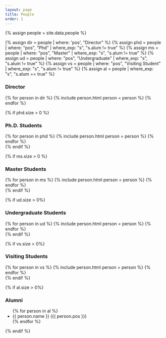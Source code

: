 ```yaml
---
layout: page
title: People
order: 1
---
```


<section id="people">
<div>
{% assign people = site.data.people %}

{% assign dir = people | where: 'pos', "Director" %}
{% assign phd = people | where: "pos", "Phd" | where_exp: "s", "s.alum != true" %}
{% assign ms = people | where: "pos", "Master" | where_exp: "s", "s.alum != true" %}
{% assign ud = people | where: "pos", "Undergraduate" | where_exp: "s", "s.alum != true" %}
{% assign vs = people | where: "pos", "Visiting Student" | where_exp: "s", "s.alum != true" %}
{% assign al = people | where_exp: "s", "s.alum == true" %}

<h3 class="mt-1">Director</h3>
<div class="d-flex">
{% for person in dir %}
{% include person.html person = person %}
{% endfor %}
</div>

{% if phd.size > 0 %}
<h3 class="mt-1">Ph.D. Students</h3>
<div class="d-flex">
{% for person in phd %}
{% include person.html person = person %}
{% endfor %}
</div>
{% endif %}

{% if ms.size > 0 %}
<h3 class="mt-1">Master Students</h3>
<div class="d-flex">
{% for person in ms %}
{% include person.html person = person %}
{% endfor %}
</div>
{% endif %}

{% if ud.size > 0%}
<h3 class="mt-1">Undergraduate Students</h3>
<div class="d-flex">
{% for person in ud %}
{% include person.html person = person %}
{% endfor %}
</div>
{% endif %}


{% if vs.size > 0%}
<h3 class="mt-1">Visiting Students</h3>
<div class="d-flex">
{% for person in vs %}
{% include person.html person = person %}
{% endfor %}
</div>
{% endif %}

</div>

{% if al.size > 0%}
<h3 class="mt-1">Alumni</h3>
<ul>
{% for person in al %}
<li>{{ person.name }} ({{ person.pos }})</li>
{% endfor %}
</ul>
{% endif %}
</section>
